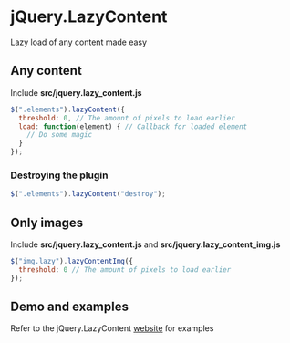 # jQuery.LazyContent

Lazy load of any content made easy

## Any content

Include **src/jquery.lazy_content.js**

```js
$(".elements").lazyContent({
  threshold: 0, // The amount of pixels to load earlier
  load: function(element) { // Callback for loaded element
    // Do some magic
  }
});
```

### Destroying the plugin

```js
$(".elements").lazyContent("destroy");
```

## Only images

Include **src/jquery.lazy_content.js** and **src/jquery.lazy_content_img.js**

```js
$("img.lazy").lazyContentImg({
  threshold: 0 // The amount of pixels to load earlier
});
```

## Demo and examples

Refer to the jQuery.LazyContent [website](http://tulios.github.io/jquery.lazy_content/) for examples

